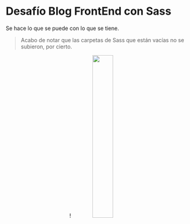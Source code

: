 <h1> Desafío Blog FrontEnd con Sass</h1>

Se hace lo que se puede con lo que se tiene.



> Acabo de notar que las carpetas de Sass que están vacías no se subieron, por cierto.


<p align="center" width="10%">!<img width="33%" src="https://github.com/AleRomto/BlogFE/assets/130374934/c836ac5d-477c-4276-90a5-947248325800">
